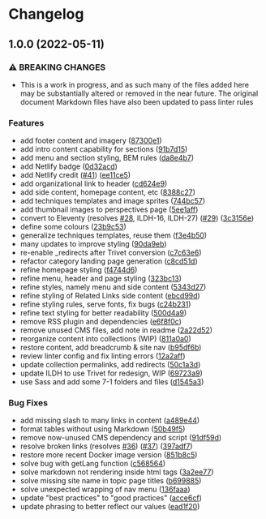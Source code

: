 # Changelog

## 1.0.0 (2022-05-11)


### ⚠ BREAKING CHANGES

* This is a work in progress, and as such many of the files added here may be substantially altered or removed in the near future. The original document Markdown files have also been updated to pass linter rules

### Features

* add footer content and imagery ([87300e1](https://github.com/jobara/handbook.floeproject.org/commit/87300e128af92d89a0236302b573dd2274558654))
* add intro content capability for sections ([91b7d15](https://github.com/jobara/handbook.floeproject.org/commit/91b7d153d25a1764debf365e4353f5699785c088))
* add menu and section styling, BEM rules ([da8e4b7](https://github.com/jobara/handbook.floeproject.org/commit/da8e4b7d7d22e2758e56e0be061740f303acec7c))
* add Netlify badge ([0d32acd](https://github.com/jobara/handbook.floeproject.org/commit/0d32acda319f6a2fc1c6a69a8357f8684143cb86))
* add Netlify credit ([#41](https://github.com/jobara/handbook.floeproject.org/issues/41)) ([ee11ce5](https://github.com/jobara/handbook.floeproject.org/commit/ee11ce55e5766f3d0bbecfc8cc2e629d259556bb))
* add organizational link to header ([cd624e9](https://github.com/jobara/handbook.floeproject.org/commit/cd624e95d3d919d41f6a134f5ac0617fc89e922d))
* add side content, homepage content, etc ([8388c27](https://github.com/jobara/handbook.floeproject.org/commit/8388c2785ce7ba949c8b21f338ea7578dca12b29))
* add techniques templates and image sprites ([744bc57](https://github.com/jobara/handbook.floeproject.org/commit/744bc570c7acc01bd77903df2ae031e1888c8ba1))
* add thumbnail images to perspectives page ([5ee1aff](https://github.com/jobara/handbook.floeproject.org/commit/5ee1aff282955abd5d64c11a9448965d5e67a318))
* convert to Eleventy (resolves [#28](https://github.com/jobara/handbook.floeproject.org/issues/28), ILDH-16, ILDH-27) ([#29](https://github.com/jobara/handbook.floeproject.org/issues/29)) ([3c3156e](https://github.com/jobara/handbook.floeproject.org/commit/3c3156e3f72b8ee19efbe784d19954ea92067313))
* define some colours ([23b9c53](https://github.com/jobara/handbook.floeproject.org/commit/23b9c53e45307f7100cd189a10dd8ed60cf987d8))
* generalize techniques templates, reuse them ([f3e4b50](https://github.com/jobara/handbook.floeproject.org/commit/f3e4b50013bf15471ff63161688d6b8020a8e028))
* many updates to improve styling ([90da9eb](https://github.com/jobara/handbook.floeproject.org/commit/90da9ebe847b86dea69d7ceb8e4e76f3dbffc32d))
* re-enable _redirects after Trivet conversion ([c7c63e6](https://github.com/jobara/handbook.floeproject.org/commit/c7c63e6a8f8bf9b018d5f1b536cbb6ac20672b0c))
* refactor category landing page generation ([c8cd51d](https://github.com/jobara/handbook.floeproject.org/commit/c8cd51dd70eda84b733788c1d7199ebcc1af2e05))
* refine homepage styling ([f4744d6](https://github.com/jobara/handbook.floeproject.org/commit/f4744d60b822fd92201d8a4fc82be187254efc93))
* refine menu, header and page styling ([323bc13](https://github.com/jobara/handbook.floeproject.org/commit/323bc13c52ca66e0ebaed5660158ac73f2f10d23))
* refine styles, namely menu and side content ([5343d27](https://github.com/jobara/handbook.floeproject.org/commit/5343d27cba7d5e7d11f1d992ff5b63ad760cf5dd))
* refine styling of Related Links side content ([ebcd99d](https://github.com/jobara/handbook.floeproject.org/commit/ebcd99da1d97da85067741940142c0d8c3b3bbed))
* refine styling rules, serve fonts, fix bugs ([c24b231](https://github.com/jobara/handbook.floeproject.org/commit/c24b2319afa7162ce66195ae1e88447d8668c1bf))
* refine text styling for better readability ([500d4a9](https://github.com/jobara/handbook.floeproject.org/commit/500d4a98bd76498c1b5274bae9b4596d6443b23a))
* remove RSS plugin and dependencies ([e6f8f0c](https://github.com/jobara/handbook.floeproject.org/commit/e6f8f0cb13035d7e3f91f8847c3e45dde36ae004))
* remove unused CMS files, add note in readme ([2a22d52](https://github.com/jobara/handbook.floeproject.org/commit/2a22d520df2a2cac3d478873a50178ecc960f11d))
* reorganize content into collections (WIP) ([811a0a0](https://github.com/jobara/handbook.floeproject.org/commit/811a0a094fd9eb5e51ede99c769235ef9a9e7b67))
* restore content, add breadcrumb & site nav ([b95df6b](https://github.com/jobara/handbook.floeproject.org/commit/b95df6b4be945afce5736e06991d9b09a4bb6bea))
* review linter config and fix linting errors ([12a2aff](https://github.com/jobara/handbook.floeproject.org/commit/12a2aff12650b5c0aeb61a4a842030e75ebb31e5))
* update collection permalinks, add redirects ([50c1a3d](https://github.com/jobara/handbook.floeproject.org/commit/50c1a3d702979ff44f475db10f5c4fa9f483b2b0))
* update ILDH to use Trivet for redesign, WIP ([69723a9](https://github.com/jobara/handbook.floeproject.org/commit/69723a94d824789a14df70c497446d0be8813a3d))
* use Sass and add some 7-1 folders and files ([d1545a3](https://github.com/jobara/handbook.floeproject.org/commit/d1545a3a6e1f64898e142eebf43ba742101aaa51))


### Bug Fixes

* add missing slash to many links in content ([a489e44](https://github.com/jobara/handbook.floeproject.org/commit/a489e446cd385933fa768e90317fcfb625714a83))
* format tables without using Markdown ([50b49f5](https://github.com/jobara/handbook.floeproject.org/commit/50b49f52dc96f004401f886b84b00b166ab3b93f))
* remove now-unused CMS dependency and script ([91df59d](https://github.com/jobara/handbook.floeproject.org/commit/91df59d89e3fa633c26ffd064d6939aba83ba6d4))
* resolve broken links (resolves [#36](https://github.com/jobara/handbook.floeproject.org/issues/36)) ([#37](https://github.com/jobara/handbook.floeproject.org/issues/37)) ([397adf7](https://github.com/jobara/handbook.floeproject.org/commit/397adf7f47e4032323e525f3078dd14d3bc5f1ff))
* restore more recent Docker image version ([851b8c5](https://github.com/jobara/handbook.floeproject.org/commit/851b8c5d345b5949881e2d9e1416fa60a12f0fe0))
* solve bug with getLang function ([c568564](https://github.com/jobara/handbook.floeproject.org/commit/c5685641d7dd5601e48d45b6c33ebbccb9ccec52))
* solve markdown not rendering inside html tags ([3a2ee77](https://github.com/jobara/handbook.floeproject.org/commit/3a2ee7710019b3118706236c8007547affa93f91))
* solve missing site name in topic page titles ([b699885](https://github.com/jobara/handbook.floeproject.org/commit/b699885a1b3484ff876f29c6f5f4c7a887fc69c5))
* solve unexpected wrapping of nav menu ([136faaa](https://github.com/jobara/handbook.floeproject.org/commit/136faaaa0ae2ebcee6e0b1f7bc5351c2f4a69b50))
* update "best practices" to "good practices" ([acce6cf](https://github.com/jobara/handbook.floeproject.org/commit/acce6cff5951e8d4ba2b93f1b039cd79a09b7b81))
* update phrasing to better reflect our values ([ead1f20](https://github.com/jobara/handbook.floeproject.org/commit/ead1f20cd0695d1e0e02bee7de98f51ea4d9bc80))
